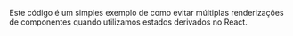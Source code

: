 Este código é um simples exemplo de como evitar múltiplas renderizações de componentes quando utilizamos estados derivados no React.
